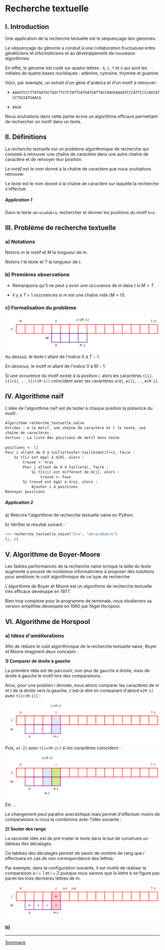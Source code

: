 # Recherche textuelle

## I. Introduction

Une application de la recherche textuelle est le séquençage des génomes.

Le séquençage du génome a conduit à une collaboration fructueuse entre généticiens et informaticiens et au développement de nouveaux algorithmes.

En effet, le génome est codé sur quatre lettres : `A`, `C`, `T` et `G` qui sont les initiales de quatre bases nucléiques : adénine, cytosine, thymine et guanine.

Voici, par exemple, un extrait d'un gène d'arabica et d'un motif à retrouver :

- `AAGGTCCCTTATGATGCTGGCTTCTCTATTGATGATGATTACCAAGGAAGATCCCATTCCCCAGTATCCTGCGATGAACA`

- `AAGA`

Nous souhaitons dans cette partie écrire un algorithme efficace permettant de rechercher un motif dans un texte.

## II. Définitions

La *recherche textuelle* est un problème algorithmique de recherche qui consiste à retrouver une chaîne de caractère dans une autre chaîne de caractère et de renvoyer leur position.

Le *motif* est le nom donné à la chaîne de caractère que nous souhaitons retrouver.

Le *texte* est le nom donné à la chaîne de caractère sur laquelle la recherche s'effectue.

##### Application 1

Dans le texte `abracadabra`, rechercher et donner les positions du motif `bra`.

## III. Problème de recherche textuelle

### a) Notations

Notons $m$ le motif et $M$ la longueur de $m$.

Notons $t$ le texte et $T$ la longueur de $t$.

### b) Premières observations

- Remarquons qu'il ne peut y avoir une occurence de $m$ dans $t$ si $M > T$.

- Il y a $T + 1$ occurences si $m$ est une chaîne vide ($M = 0$).

### c) Formalisation du problème

![image](./img/formalisation_recherche_textuelle.png)

Au dessus, le texte $t$ allant de l'indice $0$ à $T-1$.

En dessous, le motif $m$ allant de l'indice $0$ à $M-1$.

Si une occurence du motif existe à la position $i$, alors les caractères `t[i]`, `t[i+1]`, ... , `t[i+(M-1)]` coïncident avec les caractères `m[0]`, `m[1]`, ... , `m[M-1]`.

## IV. Algorithme naïf

L'idée de l'algorithme naïf est de tester à chaque position la présence du motif :

```
Algorithme recherche_textuelle_naïve
Entrées : m le motif, une chaîne de caractère et t le texte, une chaîne de caractères
Sorties : La liste des positions de motif dans texte

positions <- []
Pour i allant de 0 à taille(texte)-taille(motif)+1, faire :
    Si t[i] est égal à m[0], alors :
        trouvé <- Vrai
        Pour j allant de 0 à taille(m), faire :
            Si t[i+j] est différent de m[j], alors :
                trouvé <- Faux
        Si trouvé est égal à Vrai, alors :
            Ajouter i à positions
Renvoyer positions
```

##### Application 2

a) Réécrire l'algorithme de recherche textuelle naïve en Python.

b) Vérifier le résultat suivant :

```python
>>> recherche_textuelle_naive("bra", "abracadabra")
[1, 8]
```

## V. Algorithme de Boyer-Moore

Les faibles performances de la recherche naïve lorsque la taille du texte augmente a poussé de nombreux informaticiens à proposer des solutions pour améliorer le coût algorithmique de ce type de recherche.

L'algorithme de Boyer et Moore est un algorithme de recherche textuelle très efficace developpé en 1977.

Bien trop complexe pour le programme de terminale, nous étudierons sa version simplifiée dévelopée en 1980 par Nigel Horspool.

## VI. Algorithme de Horspool

### a) Idées d'améliorations

Afin de réduire le coût algorithmique de la recherche textuelle naïve, Boyer et Moore imaginent deux concepts :

**1) Comparer de droite à gauche**

La première idée est de parcourir, non plus de gauche à droite, mais de droite à gauche le motif lors des comparaisons.

Ainsi, pour une position $i$ donnée, nous allons comparer les caractères de $m$ et $t$ de la droite vers la gauche, c'est-à-dire en comparant d'abord `m[M-1]` avec `t[i+(M-1)]` :

![image](./img/comparer_de_droite_a_gauche_1.png)

Puis, `m[-2]` avec `t[i+(M-2)]` si les caractères coïncident :

![image](./img/comparer_de_droite_a_gauche_2.png)

Etc ...

Le changement peut paraître anecdotique mais permet d'effectuer moins de comparaisons si nous la combinons avec l'idée suivante :

**2) Sauter des rangs**

La seconde idée est de pré-traiter le texte dans le but de construire un tableau des décalages.

Ce tableau des décalages permet de savoir de nombre de rang que $i$ effectuera en cas de non correspondance des lettres.

Par exemple, dans la configuration suivante, il est inutile de réaliser la comparaison à $i+1$ et $i+2$ puisque nous savons que la lettre `B` ne figure pas parmi les trois dernières lettres de $m$.

![image](./img/sauter_des_rangs.png)

### b) 

____________

[Sommaire](./../../README.md)
